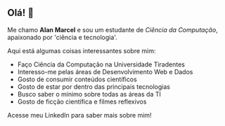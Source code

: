 ## Olá! 👋

Me chamo **Alan Marcel** e sou um estudante de _Ciência da Computação_, apaixonado por 'ciência e tecnologia'.

Aqui está algumas coisas interessantes sobre mim:

- Faço Ciência da Computação na Universidade Tiradentes
- Interesso-me pelas áreas de Desenvolvimento Web e Dados
- Gosto de consumir conteúdos científicos
- Gosto de estar por dentro das principais tecnologias
- Busco saber o mínimo sobre todas as áreas da TI
- Gosto de ficção científica e filmes reflexivos

Acesse meu LinkedIn para saber mais sobre mim!
